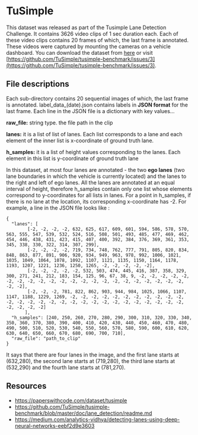 # TuSimple

This dataset was released as part of the Tusimple Lane Detection Challenge. It contains 3626 video clips of 1 sec duration each. Each of these video clips contains 20 frames of which, the last frame is annotated. These videos were captured by mounting the cameras on a vehicle dashboard. You can download the dataset from [here](https://github.com/TuSimple/tusimple-benchmark/issues/3) or visit [https://github.com/TuSimple/tusimple-benchmark/issues/3](https://github.com/TuSimple/tusimple-benchmark/issues/3).

## File descriptions

Each sub-directory contains 20 sequential images of which, the last frame is annotated. label_data_(date).json contains labels in **JSON format** for the last frame. Each line in the JSON file is a dictionary with key values…

**raw_file:** string type. the file path in the clip

**lanes:** it is a list of list of lanes. Each list corresponds to a lane and each element of the inner list is x-coordinate of ground truth lane.

**h_samples:** it is a list of height values corresponding to the lanes. Each element in this list is y-coordinate of ground truth lane

In this dataset, at most four lanes are annotated - the two **ego lanes** (two lane boundaries in which the vehicle is currently located) and the lanes to the right and left of ego lanes. All the lanes are annotated at an equal interval of height, therefore h_samples contain only one list whose elements correspond to y-coordinates for all lists in lanes. For a point in h_samples, if there is no lane at the location, its corresponding x-coordinate has -2. For example, a line in the JSON file looks like :

```
{  
  "lanes": [  
        [-2, -2, -2, -2, 632, 625, 617, 609, 601, 594, 586, 578, 570, 563, 555, 547, 539, 532, 524, 516, 508, 501, 493, 485, 477, 469, 462, 454, 446, 438, 431, 423, 415, 407, 400, 392, 384, 376, 369, 361, 353, 345, 338, 330, 322, 314, 307, 299],  
        [-2, -2, -2, -2, 719, 734, 748, 762, 777, 791, 805, 820, 834, 848, 863, 877, 891, 906, 920, 934, 949, 963, 978, 992, 1006, 1021, 1035, 1049, 1064, 1078, 1092, 1107, 1121, 1135, 1150, 1164, 1178, 1193, 1207, 1221, 1236, 1250, 1265, -2, -2, -2, -2, -2],  
        [-2, -2, -2, -2, -2, 532, 503, 474, 445, 416, 387, 358, 329, 300, 271, 241, 212, 183, 154, 125, 96, 67, 38, 9, -2, -2, -2, -2, -2, -2, -2, -2, -2, -2, -2, -2, -2, -2, -2, -2, -2, -2, -2, -2, -2, -2, -2, -2],  
        [-2, -2, -2, 781, 822, 862, 903, 944, 984, 1025, 1066, 1107, 1147, 1188, 1229, 1269, -2, -2, -2, -2, -2, -2, -2, -2, -2, -2, -2, -2, -2, -2, -2, -2, -2, -2, -2, -2, -2, -2, -2, -2, -2, -2, -2, -2, -2, -2, -2, -2]  
       ],  
  "h_samples": [240, 250, 260, 270, 280, 290, 300, 310, 320, 330, 340, 350, 360, 370, 380, 390, 400, 410, 420, 430, 440, 450, 460, 470, 480, 490, 500, 510, 520, 530, 540, 550, 560, 570, 580, 590, 600, 610, 620, 630, 640, 650, 660, 670, 680, 690, 700, 710],  
  "raw_file": "path_to_clip"  
}
```

It says that there are four lanes in the image, and the first lane starts at (632,280), the second lane starts at (719,280), the third lane starts at (532,290) and the fourth lane starts at (781,270).

## Resources

 - https://paperswithcode.com/dataset/tusimple
 - https://github.com/TuSimple/tusimple-benchmark/blob/master/doc/lane_detection/readme.md
 - https://medium.com/analytics-vidhya/detecting-lanes-using-deep-neural-networks-eebf2d9e3603
